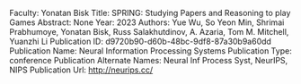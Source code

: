 Faculty: Yonatan Bisk
Title: SPRING: Studying Papers and Reasoning to play Games
Abstract: None
Year: 2023
Authors: Yue Wu, So Yeon Min, Shrimai Prabhumoye, Yonatan Bisk, Russ Salakhutdinov, A. Azaria, Tom M. Mitchell, Yuanzhi Li
Publication ID: d9720b90-d60b-48bc-9df8-87a30b9a60dd
Publication Name: Neural Information Processing Systems
Publication Type: conference
Publication Alternate Names: Neural Inf Process Syst, NeurIPS, NIPS
Publication Url: http://neurips.cc/
